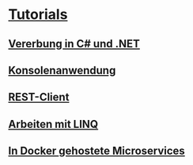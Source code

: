 # [Tutorials](index.md)
<!--## [🔧 Using C# Interactive to explore and experiment](exploring-with-csharp-interactive.md)-->
<!--## [🔧 Creating portable libraries](creating-portable-libraries.md)-->
<!--## [🔧 Asynchronous UI programming](asynchronous-ui-programming.md)-->
<!--## [🔧 Asynchronous server programming](asynchronous-server-programming.md)-->
<!--## [🔧 Concurrent programming](concurrent-programming.md)-->
## [Vererbung in C# und .NET](inheritance.md)
## [Konsolenanwendung](console-teleprompter.md)
## [REST-Client](console-webapiclient.md)
## [Arbeiten mit LINQ](working-with-linq.md)
## [In Docker gehostete Microservices](microservices.md)
   